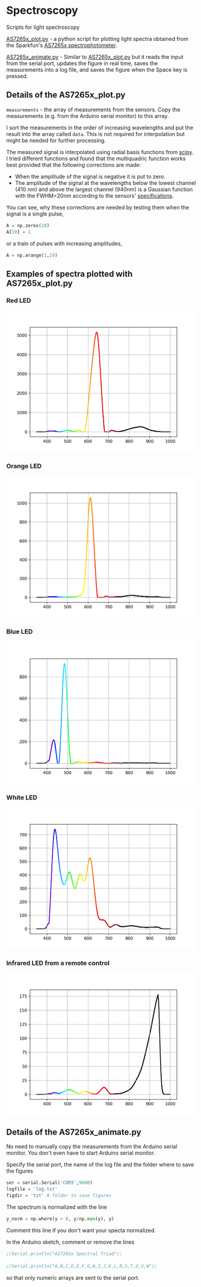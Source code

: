# Spectroscopy
Scripts for light spectroscopy

[AS7265x_plot.py](https://github.com/burubaxair/spectroscopy/blob/master/AS7265x_plot.py) - a python script for plotting light spectra obtained from the Sparkfun's [AS7265x spectrophotometer](https://www.sparkfun.com/products/15050).

[AS7265x_animate.py](https://github.com/burubaxair/spectroscopy/blob/master/AS7265x_animate.py) - Similar to [AS7265x_plot.py](https://github.com/burubaxair/spectroscopy/blob/master/AS7265x_plot.py) but it reads the input from the serial port, updates the figure in real time, saves the measurements into a log file, and saves the figure when the Space key is pressed. 

## Details of the AS7265x_plot.py

`measurements` - the array of measurements from the sensors. Copy the measurements (e.g. from the Arduino serial monitor) to this array.

I sort the measurements in the order of increasing wavelengths and put the result into the array called `data`. This is not required for interpolation but might be needed for further processing.

The measured signal is interpolated using radial basis functions from [scipy](https://docs.scipy.org/doc/scipy/reference/generated/scipy.interpolate.Rbf.html). I tried different functions and found that the multiquadric function works best provided that the following corrections are made:

* When the amplitude of the signal is negative it is put to zero.
* The amplitude of the signal at the wavelengths below the lowest channel (410 nm) and above the largest channel (940nm) is a Gaussian function with the FWHM=20nm according to the sensors' [specifications](https://cdn.sparkfun.com/assets/learn_tutorials/8/3/0/AS7265x_Datasheet.pdf).

You can see, why these corrections are needed by testing them when the signal is a single pulse,

```python
A = np.zeros(18)
A[10] = 1
```

or a train of pulses with increasing amplitudes,

```python
A = np.arange(1,19)
```

## Examples of spectra plotted with AS7265x_plot.py
### Red LED
![](/images/AS7265x_RED.png)
### Orange LED
![](/images/AS7265x_ORANGE.png)
### Blue LED
![](/images/AS7265x_BLUE.png)
### White LED
![](/images/AS7265x_WHITE.png)
### Infrared LED from a remote control
![](/images/AS7265x_IR.png)

## Details of the AS7265x_animate.py

No need to manually copy the measurements from the Arduino serial monitor. You don't even have to start Arduino serial monitor.

Specify the serial port, the name of the log file and the folder where to save the figures

```python
ser = serial.Serial('COM3',9600)
logfile = 'log.txt'
figdir = 'tst' # folder to save figures
```

The spectrum is normalized with the line

```python
y_norm = np.where(y > 0, y/np.max(y), y)
```

Comment this line if you don't want your specta normalized.

In the Arduino sketch, comment or remove the lines

```C++
//Serial.println("AS7265x Spectral Triad");

//Serial.println("A,B,C,D,E,F,G,H,I,J,K,L,R,S,T,U,V,W");
```
so that only numeric arrays are sent to the serial port.
